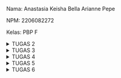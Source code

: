 Nama: Anastasia Keisha Bella Arianne Pepe

NPM: 2206082272

Kelas: PBP F

<details>
<summary>TUGAS 2</summary>

Link adaptable: https://bookstore.adaptable.app/main/

1. Jelaskan bagaimana cara kamu mengimplementasikan checklist di atas secara step-by-step (bukan hanya sekadar mengikuti tutorial).

a. Membuat sebuah proyek Django baru.
- Membuat direktori baru (toko_buku) dan masuk ke dalamnya
- Membuka terminal dan membuat virtual menjalankan perintah "python -m venv env"
- Mengaktifkan virtual environment dengan mennjalankan perintah "env\Scripts\activate.bat". Virtual environment akan aktif yang ditandai dengan (env) di baris input terminal
- Di dalam direktori toko_buku, dibuat berkas requirements.txt dan menambahkan beberapa dependecies
- Pasang dependencies dengan menjalankan perintah "pip install -r requirements.txt"
- Membuat proyek Django dengan nama toko_buku dengan perintah "django-admin startproject toko_buku ."
- Untuk konfigurasi proyek dan menjalankan server, ditambahkan "*" pada ALLOWED_HOST di settings.py untuk keperluan deployment dan mengizinkan akses dari semua host
- Menjalankan server Django dengan perintah "python manage.py runserver"
- Membuka http://localhost:8000 pada peramban web dan terlihat animasi roket, maka aplikasi Django sudah berhasil dibuat
- Menghentikan server dengan CTRL + C
- Menonaktifkan virtual environment dengan perintah "deactivate"
- Membuat repositori GitHub baru (toko-buku) dengan visibilitas public
- Menginisiasi direktori toko_buku sebagai repositori Git
- Menambahkan dan mengisi berkas .gitignore untuk menentukan berkas-berkas dan direktori-direktori yang harus diabaikan oleh Git
- Melakukan add, commit, push dari direktori lokal

b. Membuat aplikasi dengan nama main pada proyek tersebut.
- Membuka direktori proyek toko_buku yang sebelumnya sudah dibuat
- Membuka terminal dengan direktori kerja saat ini adalah direktori utama toko_buku
- Mengaktifkan virtual environment dengan menjalankan perintah "env\Scripts\activate.bat"
- Membuat aplikasi baru bernama "main" dengan menjalankan perintah "python manage.py startapp main"
- Mendaftarkan aplikasi main ke dalam proyek dengan membuka berkas settings.py di dalam direktori proyek toko_buku dan menambahkan 'main' ke variabel "INSTALLED_APPS" untuk mendaftarkan aplikasi main ke dalam proyek toko_buku 

c. Melakukan routing pada proyek agar dapat menjalankan aplikasi main.
= Membuat model pada aplikasi main dengan nama Item dan memiliki atribut wajib sebagai berikut.
name sebagai nama item dengan tipe CharField.
amount sebagai jumlah item dengan tipe IntegerField.
description sebagai deskripsi item dengan tipe TextField.
- Membuat direktori baru bernama templates dalam direktori aplikasi main
- Membuat dan mengisi berkas main.html sesuai data yang diinginkan dan diperlukan
- Memeriksa tampilan dasar html dengan membuka main.html di peramban web
- Mengubah berkas models.py dalam aplikasi main untuk mendefinisikan model baru dengan atribut atau field yang diinginkan dan diperlukan
- Membuat migrasi model dengan menjalankan perintah "python manage.py makemigrations" 
- Menjalankan perintah "python manage.py migrate" untuk menerapkan migrasi ke dalam basis data lokal

d. Membuat sebuah fungsi pada views.py untuk dikembalikan ke dalam sebuah template HTML yang menampilkan nama aplikasi serta nama dan kelas kamu.
- Membuka berkas views.py di dalam berkas aplikasi main
- Menambahkan baris-baris impor "from django.shortcuts import render" di bagian paling atas berkas untuk mengimpor fungsi render dari modul django.shortcuts yang akan digunakan untuk me-render tampilan html dengan menggunakan data yang diberikan. 
- Menambahkan fungsi show_main(request) di bawah impor dan mengisi dictionary context yang berisi data yang akan dikirimkan ke tampilan serta me-return render(request, "main.html", context) untuk me-rendder tampilan main.html dengan menggunakan fungsi render
- Mengubah template main.html agar dapat menampilkan data yang telah diambil dari model dengan mengubah variabel yang sebelumnya dibuat secara statis menjadi kode Django yang sesuai untuk menampilkan data

e. Membuat sebuah routing pada urls.py aplikasi main untuk memetakan fungsi yang telah dibuat pada views.py.
- Membuat berkas urls.py di dalam direktori main
- Mengisi urls.py dengan kode yang sesuai untuk mengartur rute url yang terkait dengan aplikasi main
- Impor path dari django.urls untuk mendefinisikan pola url
- Menggunakan fungsi show_main dari modul main.views sebagai tampilan yang akan ditampilkan ketika URL terkait diakses
- Nama pada app_name untuk memberikan nama unik pada pola url dalam aplikasi
- Selanjutnya, buka berkas urls.py di dalam direktori proyek toko_buku, bukan yang ada dalam direktori aplikasi main
- Mengimpor fungsi include dari django.urls
- Menambahkan rute url untuk mengarahkan ke tampilan main di dalam variabel urlpatterns
- Menjalankan pryek Django dengan perintah "python manage.py runserver"
- Membuka http://localhost:8000/main/ di peramban web untuk melihan halaman yang sudah dibuat

f. Melakukan deployment ke Adaptable terhadap aplikasi yang sudah dibuat sehingga nantinya dapat diakses oleh teman-temanmu melalui Internet.
- Login ke Adaptable.io menggunakan akun GitHub yang digunnakan untuk membuat proyek toko_buku
- Menekan tombol "New App"
- Memilih "Connect an Existing Repository"
- Menghubungkan Adaptable.io dengan GitHub dan memilih "All Repositories" pada proses instalasi
- Memilih repositori proyek toko-buku sebagai basis aplikasi yang akan di deploy
- Memilih branch main untuk dijadikan sebagai deployment branch
- Memilih "Python App Template" sebagai template deployment
- Memilih "PostgreSQL" sebagai tipe basis data yang akan digunakan
- Menyesuaikan versi python dengan spesifikasi aplikasi
- Pada bagian "Start Command" dimasukkan perintah "python manage.py migrate && gunicorn toko_buku.wsgi"
- Memasukkan nama aplikasi yang akan menjadi nama domain situs web aplikasi
- Centang bagian "HTTP Listener on PORT" dan klik  "Deploy App" untuk memulai proses deployment aplikasi

g. Membuat sebuah README.md yang berisi tautan menuju aplikasi Adaptable yang sudah di-deploy
- Menambahkan READM.md di direktori utama toko_buku
- Melakukan add, commit, push

2. Buatlah bagan yang berisi request client ke web aplikasi berbasis Django beserta responnya dan jelaskan pada bagan tersebut kaitan antara urls.py, views.py, models.py, dan berkas html.
![Bagan](bagan.png)
Penjelasan:
- User membuat request ke web aplikasi berbasi Django
- Request tersebut diteruskan ke Django
- Django mengidentifikasi path url (urls.py mengatur rute url terkait)
- View menggunakan model untuk memproses request dan meneruskannya ke template (views.py mengatur logika bisnis aplikasi dan menangani request yang diterima melalui url dengan mengambil data dari model, memproses data itu, kemudian memberikan response)
- Model digunakan untuk mengakses dan menyimpan data ke dalam basis data (models.py)
- Template akan menghasilkan response yang sesuai dengan menampilkan data yang diterima dari database, seperti berkas html 
- Berkas html diteruskan ke web client

3. Jelaskan mengapa kita menggunakan virtual environment? Apakah kita tetap dapat membuat aplikasi web berbasis Django tanpa menggunakan virtual environment?
- Virtual environment digunakan karena proyek dapat membutuhkan dependencies yang berbeda-beda setiap proyeknya. Oleh karena itu, dibutuhkan virtual environment untuk menjalankannya tanpa merubah konfigurasi sistem operasi yang kita pakai agar menghindari masalah/crash.
- Kita masih dapat membuat aplikasi web berbasis Django tanpa menggunakan virtual environment, tetapi dapat memungkinkan terjadinya masalah konlfik versi dan kesulitan dalam mengelola dependencies.

4. Jelaskan apakah itu MVC, MVT, MVVM dan perbedaan dari ketiganya.
a. MVC (Model-View-Controller) -> Sebuah pola desain arsitektur yang digunakan dalam pengembangan web  dengan cara memisahkan kode menjadi tiga bagian, yaitu Model, View, dan Controller.
- Model: Menyimpan data dan logika bisnis 
- View: Menampilkan data kepada pengguna dalam bentuk GUI (Graphical User Interface)
- Controller: Menghubungkan dan mengatur model serta view
b. MVT (Model-View-Template) -> Sebuah konsep arsitektur yang digunakan dalam pengembangan web untuk memisahkan komponen-komponen utama dari sebuah aplikasi. Konsep ini memungkinkan pengembang web untuk mengorganisasi dan mengelola kode dengan lebih terstruktur.
- Model: Menyimpan data dan logika aplikasi.
- View: Menampilkan data dari model dan menghubungkannya dengan template.
- Template: Menentukan tampilan antarmuka pengguna.
c. MVVM (Model-View-ViewModel) -> Sebuah arsitektur pembuatan aplikasi berbasi GUI yang berfokus pada peisahan antara lofika bisnis dan tampilan aplikasi.
- Model: Menyimpan data dan logika bisnis 
- View: Menampilkan data ke pengguna, tetapi tidak memiliki logika bisnis
- ViewModel: Perantara antara Model dan View. Berinteraksi dengan model dimana data yang ada akan diteruskan ke View

Perbedaan:
- MVC -> umum digunakan dalam pengembangan web tradisional, tampilannya dikontrol oleh View
- MVT -> khusus digunakan dalam Django, penggunaan template yang berperan dalam menampilkan data
- MVVM -> umum digunakan dalam pengembangan aplikasi berbasis dekstop dan mobile, menggunakan ViewModel sebagai perantara sehingga tampilan antarmuka pengguna lebih dinamis
</details>

<details>
<summary>TUGAS 3</summary>

1. Apa perbedaan antara form POST dan form GET dalam Django?
GET
- Tidak menampilkan data atau nilai pada URL
- Lebih aman untuk data-data sensitif, seperti password
- Digunakan untuk data yang relatif kecil

POST
- Menampilkan data atau nilai pada URL
- Kurang aman untuk data sensitif
- Digunakan untuk data yang relatif besar

2. Apa perbedaan utama antara XML, JSON, dan HTML dalam konteks pengiriman data?
XML
- Markup languange untuk menyimpan dan nmengirim data
- Menyimpan elemen secara terstruktur 
- Lebih sulit dibaca karena banyaknya tag dan hierarki yang kompleks

JSON
- Syntax JSON lebih mudah dibaca dibandingkan XML
- Memiliki stuktur yang lebih sederhana

HTML
- Berfokus dalam penyajian data untuk mengatur tampilan dari halaman web
- Mudah dibaca

3. Mengapa JSON sering digunakan dalam pertukaran data antara aplikasi web modern?
JSON sering digunakan dalam pertukaran data antara aplikasi web modern karena memiliki syntax yang ringan dan mudah dibaca oleh manusia. Selain itu, JSON mudah diproses oleh mesin dan mudah untuk melakukan parsing.

4. Jelaskan bagaimana cara kamu mengimplementasikan checklist di atas secara step-by-step (bukan hanya sekadar mengikuti tutorial).
a. Membuat input form untuk menambahkan objek model pada app sebelumnya
- Membuka folder toko_buku lalu masuk ke cmd
- Menjalankan virtual environment
- Membuka urls.py yang ada di folder toko_buku lalu ubah path main/ menjadi ''
- Mengimplementasikan skeleton sebagai kerangka views dengan membuat folder templates pada root folder dan membuat berkas base.htm yang berfungsi sebagai template dasar yang dapat digunakan sebagai kerangka umum untuk halaman web lainnya di dalam proyek.
- Membuka settings.py pada subdirektori shopping_list dan menambahkan "'DIRS': [BASE_DIR / 'templates']" pada "TEMPLATES" agar berkas base.html terdeteksi sebagai berkas template.
- Ubah code berkas main.html pada subdirektori templates yang ada pada direktori main dengan menambahkan "{% extends 'base.html' %}" yang berarti kita menggunakan base.html sebagai template utama.
- Membuat berkas baru pada direktori main dengan nama forms.py untuk membuat struktur form yang dapat menerima data produk baru dan mengisi file dengan kode yang sesuai.
- Menambahkan beberapa import yang sesuai pada berkas views.py 
- Membuat fungsi baru bernama create_product pada views.py untuk menerima parameter request dan menuliskan kode yang sesuai untuk menghasilkan formulir yang dapat menambahkan data produk secara otomatis ketika data di-submit dari form.
- Menambahkan "products = Product.objects.all()" pada fungsi show_main dalam berkas views.py untuk mengambil seluruh object Product yang tersimpan pada database.
- Import fungsi create_product dalam urls.py pada folder main
- Menambahkan path url ke dalam urlpatterns pada urls.py di main untuk mengakses fungsi yang sudah di-import.
- Membuat berkas html baru bernama create_product.html pada direktori main/templates dengan kode yang sesuai.
- Menambahkan kode yang sesuai pada main.htm untuk menampilkan data produk dalam bentuk table serta tombol "Add New Product" yang akan redirect ke halaman form.

b. Tambahkan 5 fungsi views untuk melihat objek yang sudah ditambahkan dalam format HTML, XML, JSON, XML by ID, dan JSON by ID
- Membuka views.py pada folder main dan menambahkan import HttpResponse dan Serializer
- Membuat fungsi yang menerima parameter request bernama show_xml dan show_json, lalu mengisinya dengan kode yang sesuai
- Membuat fungsi yang menerima parameter equest dan id bernama show_xml_by_id dan show_json_by_id, lalu mengisinya dengan kode yang sesuai
- Mengimpor fungsi yang sudah dibuat dalam urls.py pada folder main
- Menambahkan path utl ke dalam urlpatterns untuk mengakses fungsi yang sudah diimpor tadi

c. Membuat routing URL untuk masing-masing views yang telah ditambahkan pada poin 2
- Menambahkan 
    path('', show_main, name='show_main'),  -> HTML
    path('create-product', create_product, name='create_product'),
    path('xml/', show_xml, name='show_xml'), -> XML
    path('json/', show_json, name='show_json'),   -> JSON
    path('xml/<int:id>/', show_xml_by_id, name='show_xml_by_id'),  -> XML by ID
    path('json/<int:id>/', show_json_by_id, name='show_json_by_id'),   -> JSON by ID
  ke dalam urlpatterns di urls.py

Screenshot dari hasil akses URL pada Postman
- HTML 
![HTML](HTML.png)

- JSON
![JSON](JSON.png)

- JSON by ID
![JSON by ID](JSONbyID.png)

- XML
![XML](XML.png)

- XML by ID
![XML by ID](XMLbyID.png)
</details>

<details>
<summary>TUGAS 4</summary>

1. Apa itu Django UserCreationForm, dan jelaskan apa kelebihan dan kekurangannya?
- UserCreationForm adalah impor formulir bawaan yang memudahkan pembuatan formulir pendaftaran pengguna dalam aplikasi web. Dengan formulir ini, pengguna baru dapat mendaftar dengan mudah di situs web Anda tanpa harus menulis kode dari awal.
- Kelebihan: mudah digunakan, data pribadi (seperti password) aman terjaga dalam database, dapat di custom sesuai kebutuhan
- Kekurangan: tampilan defaultnya sederhana, fungsi autentikasinya terbatas, dan tidak memiliki fitur lanjutan selain username dan password

2. Apa perbedaan antara autentikasi dan otorisasi dalam konteks Django, dan mengapa keduanya penting?
- Autentikasi adalah proses memverifikasi identitas pengguna atau siapa yang mengakses (login)
- Otorisasi adalah proses memverifikasi apakah pengguna mempunyai akses terhadap sesuatu
- Keduanya penting karena mengontrol akses dan keamanan pengguna dalam melakukan suatu tindakan

3. Apa itu cookies dalam konteks aplikasi web, dan bagaimana Django menggunakan cookies untuk mengelola data sesi pengguna?
- Cookies dalam konteks aplikasi web adalah data kecil yang disimpan di sisi klien dalam browser dan digunakan untuk menyimpan informasi mengenai autentikasi, user tracking, dan preferensi pengguna.
- Django menggunakan cookies untuk mengelola data sesi pengguna dengan membaca parameter cookies yang di pass ole browser, menyimpan data di session model, memodifikasi informasi di session, dan mengirimkan cookies kembali ke browser.

4. Apakah penggunaan cookies aman secara default dalam pengembangan web, atau apakah ada risiko potensial yang harus diwaspadai?
- Mungkin ada risiko potensial yang harus diwaspadai, seperti kebocoran data atau pencurian informasi, cookies tidak aman, dan dapat mengancam privasi pengguna.

5. Jelaskan bagaimana cara kamu mengimplementasikan checklist di atas secara step-by-step (bukan hanya sekadar mengikuti tutorial).
a. Mengimplementasikan fungsi registrasi, login, dan logout untuk memungkinkan pengguna untuk mengakses aplikasi sebelumnya dengan lancar.
- Menjalankan virtual environment
- Membuat fungsi register, login_user, dan logout_user dengan parameter request pada views.py di subdirektori main
- Menambahkan import redirect, UserCreationForm, messages, authenticate, login, dan logout pada bagian paling atas
- Membuat berkas register.html dan login.html pada folder main/templates dengan isi yang sesuai
- Menambahkan button logout di berkas main.html
- Impor fungsi register, login_user, dan logout_user pada urls.py
- Menambahkan path url ke urlpatterns untuk mengakses fungsi yang telah diimpor

b. Membuat dua akun pengguna dengan masing-masing tiga dummy data menggunakan model yang telah dibuat pada aplikasi sebelumnya untuk setiap akun di lokal.
- Melakukan register akun
- Login dengan username dan password yang sudah didaftarkan
- Menambahkan data dengan add new product

- Akun Pengguna 1
![Akun Pengguna 1](AkunPengguna1.png)
- Akun Pengguna 2
![Akun Pengguna 2](AkunPengguna2.png)

c. Menghubungkan model Item dengan User.
- Menambahkan kode untuk mengimpor model "from django.contrib.auth.models import User" pada models.py di subdirektori main
- Menambahkan model Product yang telah dibuat dengan "user = models.ForeignKey(User, on_delete=models.CASCADE)" untuk menghubungkan satu produk dengan satu user melalui sebuah relationship dimana sebuah produk pasti terasosiasikan dengan seorang user
- Mengubah potongan kode pada fungsi create_product yang ada di views.py dalam subdirektori main dengan kode yang sesuai sehingga dapat mencegah Django agar tidak langsung menyimpan objek yang telah dibuat dari form langsung ke database sehingga memungkinkan kita untuk memodifikasi terlebih dahulu objek tersebut sebelum disimpan ke database. Kita dapat mengisi field user dengan objek User dari return value request.user yang sedang terotorisasi untuk menandakan bahwa objek tersebut dimiliki oleh pengguna yang sedang login
- Mengubah fungsi show_main dengan kode yang sesuai untuk menampilkan objek Product yang terasosiasikan dengan pengguna yang sedang login. Ini dilakukan dengan menyaring seluruh objek dengan hanya mengambil Product yang dimana field user terisi dengan objek User yang sama dengan pengguna yang sedang login. Kemudian ditambahkan juga request.user.username berfungsi untuk menampilkan username pengguna yang login pada halaman main
- Menyimpan semua perubahan
- Melakukan migrasi model
- Mengaplikasikan migrasi yang telah dilakukan

d. Menampilkan detail informasi pengguna yang sedang logged in seperti username dan menerapkan cookies seperti last login pada halaman utama aplikasi.
- Menambahkan import login_required pada bagian paling atas views.py
- Menambahkan kode @login_required(login_url='/login') di atas fungsi show_main agar halaman main hanya dapat diakses oleh pengguna yang sudah login (terautentikasi)
- Menambahkan import HttpResponseRedirect, reverse, dan datetime pada bagian paling atas views.py dalam subdirektori main
- Menambahkan fungsi untuk menambahkan cookie bernama last_login pada fungsi login_user untuk melihat kapan terakhir kali pengguna melakukan login
- Menambahkan potongan code 'last_login': request.COOKIES['last_login'] ke dalam variabel context pada fungsi show_main
- Mengubah fungsi logout_user dengan menambahkan response.delete_cookie('last_login') untuk menghapus cookie last_login saat pengguna melakukan logout
- Menambahkan kode untuk menampilkan sesi terakhir login di main.html
</details>

<details>
<summary>TUGAS 5</summary>

## Jelaskan manfaat dari setiap element selector dan kapan waktu yang tepat untuk menggunakannya.
Element Selector memungkinkan kita mengubah properti untuk semua elemen yang memiliki tag HTML yang sama menggunakan element sebagai selector dalam file CSS. Element selector menggunakan format [id_name] (tanpa diawali oleh sebuah simbol). Element selector dapat digunakan saat ingin memberi style yang sama pada beberapa elemen dengan tag uang sama dalam berkas html.

## Jelaskan HTML5 Tag yang kamu ketahui.
- `<head>` -> Digunakan untuk bagian kepala dari dokumen;
- `<title>` -> Digunakan untuk judul web;
- `<body>` -> Digunakan untuk bagian isi dari website.
- `<header>` -> Digunakan untuk mengelompokkan elemen-elemen yang berada di bagian atas halaman atau bagian dari suatu konten. Biasanya, ini termasuk logo, judul halaman, navigasi, dan elemen-elemen terkait lainnya.
- `<tr>` -> Mendefinisikan setiap baris dalam tabel
- `<td>` -> Mendefinisikan sel data yang merupakan konten utama dalam tabel. Sel berada di dalam baris
- `<th>` -> Digunakan untuk mendefinisikan sel header, seperti judul kolom.
- `<nav>` -> Digunakan untuk mengelompokkan elemen-elemen yang mengandung navigasi situs web, seperti menu navigasi utama.
- `<h1> sampai <h6>` -> Digunakan untuk membuat heading pada artikel
- `<p>` ->	Digunakan untuk membuat paragraf
- `<br>`	Memasukan satu baris putus
- `<!-- -->` -> Digunakan untuk membuat komentar

## Jelaskan perbedaan antara margin dan padding.
Margin digunakan untuk mengatur jarak antara suatu elemen dengan elemen-elemen lain di luarnya. Margin tidak mempunyai warna background dan atribut visual lain.
Padding digunakan untuk mengatur jarak antara konten dalam elemen dengan batas elemen itu sendiri. Padding dapat memiliki warna latar belakang yang sama dengan elemen tersebut, sehingga bagian padding akan berwarna sesuai dengan elemen tersebut.

## Jelaskan perbedaan antara framework CSS Tailwind dan Bootstrap. Kapan sebaiknya kita menggunakan Bootstrap daripada Tailwind, dan sebaliknya?
Tailwind	
- Tailwind CSS membangun tampilan dengan menggabungkan kelas-kelas utilitas yang telah didefinisikan sebelumnya.
- Tailwind CSS memiliki file CSS yang lebih kecil sedikit dibandingkan Bootstrap dan hanya akan memuat kelas-kelas utilitas yang ada.
- Tailwind CSS memiliki memberikan fleksibilitas dan adaptabilitas tinggi terhadap proyek.
- Tailwind CSS memiliki pembelajaran yang lebih curam karena memerlukan pemahaman terhadap kelas-kelas utilitas yang tersedia dan bagaimana menggabungkannya untuk mencapai tampilan yang diinginkan.

Bootstrap	
- Bootstrap menggunakan gaya dan komponen yang telah didefinisikan, yang memiliki tampilan yang sudah jadi dan dapat digunakan secara langsung.
- Bootstrap memiliki file CSS yang lebih besar dibandingkan dengan Tailwind CSS karena termasuk banyak komponen yang telah didefinisikan.
- Bootstrap sering kali menghasilkan tampilan yang lebih konsisten di seluruh proyek karena menggunakan komponen yang telah didefinisikan.
- Bootstrap memiliki pembelajaran yang lebih cepat untuk pemula karena dapat mulai dengan komponen yang telah didefinisikan.

Bootstrap dapat digunakan pada saat ingin mendesain dengan lebih efesien menggunakan komponen yang sudah disediakan. Sedangkan, Tailwind CSS dapat digunakan pada saat menginginkan tampilan yang fleksibel sesuai dengan keinginan.

## Jelaskan bagaimana cara kamu mengimplementasikan checklist di atas secara step-by-step (bukan hanya sekadar mengikuti tutorial).
- Pertama-tama, menambahkan bootstrap CSS dan juga JS
```
<head>
    {% block meta %}
        ...
    {% endblock meta %}
    <link href="https://cdn.jsdelivr.net/npm/bootstrap@5.3.2/dist/css/bootstrap.min.css" rel="stylesheet" integrity="sha384-T3c6CoIi6uLrA9TneNEoa7RxnatzjcDSCmG1MXxSR1GAsXEV/Dwwykc2MPK8M2HN" crossorigin="anonymous">
    <script src="https://code.jquery.com/jquery-3.6.0.min.js" integrity="sha384-KyZXEAg3QhqLMpG8r+J4jsl5c9zdLKaUk5Ae5f5b1bw6AUn5f5v8FZJoMxm6f5cH1" crossorigin="anonymous"></script>
    <script src="https://cdn.jsdelivr.net/npm/@popperjs/core@2.11.8/dist/umd/popper.min.js" integrity="sha384-I7E8VVD/ismYTF4hNIPjVp/Zjvgyol6VFvRkX/vR+Vc4jQkC+hVqc2pM8ODewa9r" crossorigin="anonymous"></script>
    <script src="https://cdn.jsdelivr.net/npm/bootstrap@5.3.2/dist/js/bootstrap.min.js" integrity="sha384-BBtl+eGJRgqQAUMxJ7pMwbEyER4l1g+O15P+16Ep7Q9Q+zqX6gSbd85u4mG4QzX+" crossorigin="anonymous"></script>
</head>
```

- Memodifikasi warna background pada halaman login
```
body {
        background-color: #C2E4F7; /* Warna biru */
        ...
    }
```

- Memodifikasi font style pada halaman login
```
body {
        ...
        font-family: 'Poppins', sans-serif;
    }
```

- Memodifikasi tampilan button yang ada pada halaman login
```
.btn-daftar {
      background-color: #007BFF;
      color: #fff;
      border: none;
      padding: 10px 20px;
      border-radius: 5px;
      cursor: pointer;
      transition: background-color 0.3s ease;
  }
```

- Memodifikasi halaman register, edit product, dan add new product, seperti memodifikasi tampilan halaman login

- Menambahkan navbar

- Membuat navbar di bagian kiri berisikan nama proyek dan button untuk menambahkan produk baru
```
<div class="navbar-left">
        <h1 class="custom-font-nama-toko">Bookstore</h1>
        <a href="{% url 'main:create_product' %}">
            <button class="navbar-button">Add New Product</button>  <!-- Button untuk menambah produk baru -->
        </a>
    </div>
```

- Membuat navbar di bagian kanan berisikan nama/username, kelas, dan button logout
```
<div class="navbar-right">
        <!-- Mengatur navbar untuk menampilkan informasi mengenai nama/username dan kelas -->
        <div class="navbar-info">
            <p>Hi!, <span class="bold-font">{{ nama }}</span>!</p> <!-- Menampilkan Nama -->
            <p>{{ kelas }}</p> <!-- Menampilkan Kelas -->
            <p>Sesi terakhir login: {{ last_login }}</p>
        </div>
        <a href="{% url 'main:logout' %}">
            <button class="navbar-button">Logout</button>  <!-- Button untuk keluar dari akun -->
        </a>
    </div>
```

- Mengatur tampilan untuk bagian tabel yang berisikan produk-produk yang ada

- Mengatur tampilan baris terakhir tabel agar menampilkan warna yang berbeda dengan baris yang lain
```
.inventory-product:last-child
    background-color: rgb(249, 221, 221); 
```

- Akun 1
![Akun 1](Akun1.png)
- Akun 2
![Akun 2](Akun2.png)

</details>

<details>
<summary>TUGAS 6</summary>

## Jelaskan perbedaan antara asynchronous programming dengan synchronous programming.
Asynchronous programming akan menjalankan tugas tanpa menunggu task yang sebelumnya selesai sehingga program tetap responsif dan efisien terutama saat menangani tugas-tugas yang memerlukan waktu yang lama. Sedangkan, synchronous programming akan menjalankan tugas secara satu per satu dan harus menunggu tugas sebelumnya selesai sebelum menjalankan tugas yang berikutnya sehingga memerlukan waktu yang lebih lama untuk menjalankan tugas-tugas.

## Dalam penerapan JavaScript dan AJAX, terdapat penerapan paradigma event-driven programming. Jelaskan maksud dari paradigma tersebut dan sebutkan salah satu contoh penerapannya pada tugas ini.
Paradigma event-driven programming adalah pendekatan pemrograman dimana program akan menjalankan suatu task ketika ada suatu event yang terjadi, seperti adanya interaksi pengguna atau pemanggilan fungsi. 

Contoh penerapannya pada tugas ini adalah pada `document.getElementById("button_add").onclick = addProduct` yang berada pada html dimana ketika butten ditekan akan memanggil fungsi addProduct.
```
function addProduct() {
    fetch("{% url 'main:create_ajax' %}", {
        method: "POST",
        body: new FormData(document.querySelector('#form'))
    }).then(refreshProduct)

    document.getElementById("form").reset()
    return false
}

document.getElementById("button_add").onclick = addProduct
```

## Jelaskan penerapan asynchronous programming pada AJAX.
AJAX (Asynchronous JavaScript and XML) memungkinkan halaman web untuk memperbarui data secara ansikronus sehingga kita dapat memperbarui sebagian elemen tanpa harus me-reload halaman. AJAX dapat dilakukan dengan fungsi fetch() yang diberikan oleh JavaScript untuk melakukan pemanggilan AJAX. Fungsi `async` dan `await` memungkinkan pengimplementasian AJAX dimana fungsi `async` digunakan untuk menandai fungsi sebagai fungsi yang dapat mengembalikan nilai secara asinkronus dan fungsi `await` digunakan untuk menunggu hasil dari fungsi `async`.

## Pada PBP kali ini, penerapan AJAX dilakukan dengan menggunakan Fetch API daripada library jQuery. Bandingkanlah kedua teknologi tersebut dan tuliskan pendapat kamu teknologi manakah yang lebih baik untuk digunakan.
Fetch API:
- Lebih ringan karena tidak perlu mengunduh library eksternal
- Memerlukan penanganan lebih untuk perbedaan browser lama
- Menggunakan promise, async, dan await

jQuery:
- Sintaksnya lebih sederhana dan mudah dipahami
- Lebih berat karena perlu mengunduh library eksternal
- Kompatibilitas lebih baik dengan berbagai browser

Menurut saya, lebih baik untuk menggunakan Fetch API dalam pembelajaran PBP ini karena pendekatannnya lebih modern, efisien, dan cocok untuk pemula. Namun jQuery juga dapat dilakukan dalam proyek yang lebih besar karena sintaks yang disediakan lebih ringkas dan mudah dipahami.

## Jelaskan bagaimana cara kamu mengimplementasikan checklist di atas secara step-by-step (bukan hanya sekadar mengikuti tutorial).
Implementasi AJAX GET:
- Membuat fungsi `get_product_json` pafa `views.py` yang menerima parameter `request` untuk menampilkan data produk pada HTML dengan menggunakan `fetch`
- Mengambil item/product pengguna dalam format JSON
```
...
from django.views.decorators.csrf import csrf_exempt
...

def get_product_json(request):
    product_item = Product.objects.filter(user=request.user)
    return HttpResponse(serializers.serialize('json', product_item))

...
```
- Membuat fungsi untuk memperbarui dan menambahkan data pada card di halaman web serta refresh product. 
```
<script>
    async function getProduct() {
        return fetch("{% url 'main:get_product_json' %}").then((res) => res.json())
    }
    
    async function refreshProduct() {
        document.getElementById("product_card").innerHTML = ""
        const product = await getProduct()
        let htmlString = ""
        product.forEach((product) => {
            htmlString += `<div class="card">
            <div class="card-body">
                <h5 class="card-title">${product.fields.name}</h5>
                <p class="card-text">Amount: ${product.fields.amount}</p>
                <p class="card-text">${product.fields.description}</p>
                <a href="decrease/${product.pk}"><button class="bttn">-</button></a>
                <a href="increase/${product.pk}"><button class="bttn">+</button></a>
            </div>
            </div>` 
        })
        
        document.getElementById("product_card").innerHTML = htmlString
    }

    refreshProduct()

    ...
</script>
```
- Import fungsi-fungsi yang baru ditambahkan `views.py` pada `urls.py` dan menambahkan path url nya
```
...
from main.views import get_product_json, create_ajax
...

urlpatterns = [
...
    path('get-product/', get_product_json, name='get_product_json'),
]
```

Implementasi AJAX POST:
- Membuat form modal 
```
<div class="modal fade" id="exampleModal" tabindex="-1" aria-labelledby="exampleModalLabel" aria-hidden="true">
    <div class="modal-dialog">
        <div class="modal-content">
            <div class="modal-header">
                <h1 class="modal-title fs-5" id="exampleModalLabel">Add New Product</h1>
                <button type="button" class="btn-close" data-bs-dismiss="modal" aria-label="Close"></button>
            </div>
            <div class="modal-body">
                <form id="form" onsubmit="return false;">
                    {% csrf_token %}
                    <div class="mb-3">
                      <label for="name" class="col-form-label">Name:</label>
                      <input type="text" class="form-control" id="name" name="name"></input>
                    </div>
                    <div class="mb-3">
                      <label for="amount" class="col-form-label">Amount:</label>
                      <input type="number" class="form-control" id="amount" name="amount"></input>
                    </div>
                    <div class="mb-3">
                        <label for="description" class="col-form-label">Description:</label>
                        <textarea class="form-control" id="description" name="description"></textarea>
                    </div>
                </form>
            </div>
            <div class="modal-footer">
                <button type="button" class="btn btn-secondary" data-bs-dismiss="modal">Close</button>
                <button type="button" class="btn btn-primary" id="button_add" data-bs-dismiss="modal">Add Product</button>
            </div>
        </div>
    </div>
</div>
```
- Membuat button untuk membuka modal tersebut 
```
<button type="button" class="btn btn-primary" data-bs-toggle="modal" data-bs-target="#exampleModal">Add Product by AJAX</button>
```
- Pada `views.py`, dibuat fungsi `create_ajax` yang berfungsi untuk menambahkan product
```
```
...
from django.views.decorators.csrf import csrf_exempt
...

@csrf_exempt
def create_ajax(request):
    if request.method == 'POST':
        name = request.POST.get("name")
        amount = request.POST.get("amount")
        description = request.POST.get("description")
        user = request.user

        new_item = Item(name=name, amount=amount, description=description, user=user)
        new_item.save()
        return HttpResponse(b"CREATED", status=201)

    return HttpResponseNotFound()
```
```
- - Import fungsi-fungsi yang baru ditambahkan `views.py` pada `urls.py` dan menambahkan path url nya
```
...
from main.views import get_product_json, create_ajax
...

urlpatterns = [
...
    path('create-ajax/', create_ajax, name='create_ajax'),
]
```
- Menghubungkan form ke fungsi `create_ajax` dengan membuat fungsi JavaScript `addProduct` dan akan melakukan fetch terhadap `create_ajax` dengan mengirimkan permintaan HTTP menggunakan metode POST dan data-data yang dikirimkan melalui modal, serta memanggil fungsi `refreshProduct` untuk memperbarui product.
```
<script>
    ...

    function addProduct() {
        fetch("{% url 'main:create_ajax' %}", {
            method: "POST",
            body: new FormData(document.querySelector('#form'))
        }).then(refreshProduct)

        document.getElementById("form").reset()
        return false
    }

    document.getElementById("button_add").onclick = addProduct
</script>
```

Melakukan perintah `collectstatic`
- Menjalankan perintah `python manage.py collectstatic` di terminal

</details>